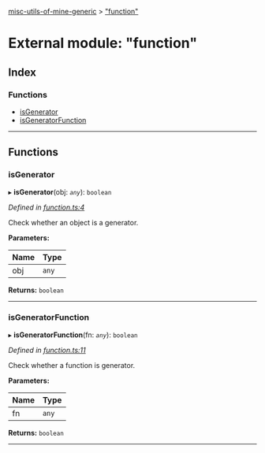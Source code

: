 [misc-utils-of-mine-generic](../README.md) > ["function"](../modules/_function_.md)

# External module: "function"

## Index

### Functions

* [isGenerator](_function_.md#isgenerator)
* [isGeneratorFunction](_function_.md#isgeneratorfunction)

---

## Functions

<a id="isgenerator"></a>

###  isGenerator

▸ **isGenerator**(obj: *`any`*): `boolean`

*Defined in [function.ts:4](https://github.com/cancerberoSgx/misc-utils-of-mine/blob/1934db3/misc-utils-of-mine-generic/src/function.ts#L4)*

Check whether an object is a generator.

**Parameters:**

| Name | Type |
| ------ | ------ |
| obj | `any` |

**Returns:** `boolean`

___
<a id="isgeneratorfunction"></a>

###  isGeneratorFunction

▸ **isGeneratorFunction**(fn: *`any`*): `boolean`

*Defined in [function.ts:11](https://github.com/cancerberoSgx/misc-utils-of-mine/blob/1934db3/misc-utils-of-mine-generic/src/function.ts#L11)*

Check whether a function is generator.

**Parameters:**

| Name | Type |
| ------ | ------ |
| fn | `any` |

**Returns:** `boolean`

___

